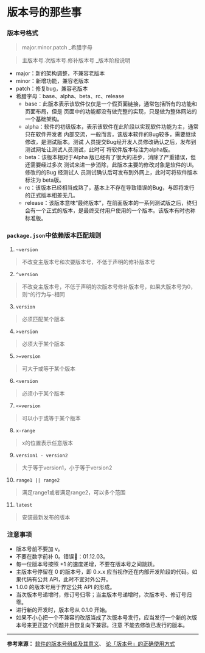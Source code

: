# 版本号的那些事

### 版本号格式
> major.minor.patch _希腊字母

> 主版本号.次版本号.修补版本号 _版本阶段说明

- major：新的架构调整，不兼容老版本
- minor：新增功能，兼容老版本
- patch：修复bug，兼容老版本
- 希腊字母：base、alpha、beta、rc、release
    - base：此版本表示该软件仅仅是一个假页面链接，通常包括所有的功能和页面布局，但是 页面中的功能都没有做完整的实现，只是做为整体网站的一个基础架构。
    - alpha：软件的初级版本，表示该软件在此阶段以实现软件功能为主，通常只在软件开发者 内部交流，一般而言，该版本软件的Bug较多，需要继续修改，是测试版本。测试 人员提交Bug经开发人员修改确认之后，发布到测试网址让测试人员测试，此时可 将软件版本标注为alpha版。
    - beta：该版本相对于Alpha 版已经有了很大的进步，消除了严重错误，但还需要经过多次 测试来进一步消除，此版本主要的修改对象是软件的UI。修改的的Bug 经测试人 员测试确认后可发布到外网上，此时可将软件版本标注为 beta版。
    - rc：该版本已经相当成熟了，基本上不存在导致错误的Bug，与即将发行的正式版本相差无几。
    - release：该版本意味“最终版本”，在前面版本的一系列测试版之后，终归会有一个正式的版本，是最终交付用户使用的一个版本。该版本有时也称标准版。

### `package.json`中依赖版本匹配规则
1. `~version`
> 不改变主版本号和次要版本号，不低于声明的修补版本号
2. `^version`
> 不改变主版本号，不低于声明的次版本号修补版本号，如果大版本号为0，则`^`的行为与`~`相同
3. `version`
> 必须匹配某个版本
4. `>version`
> 必须大于某个版本
5. `>=version`
> 可大于或等于某个版本
6. `<version`
> 必须小于某个版本
7. `<=version`
> 可以小于或等于某个版本
8. `x-range`
> x的位置表示任意版本
9. `version1 - version2`
> 大于等于version1，小于等于version2
10. `range1 || range2`
> 满足range1或者满足range2，可以多个范围
11. `latest`
> 安装最新发布的版本

### 注意事项
- 版本号前不要加 v。
- 不要在数字前补 0。错误:chestnut:：01.12.03。
- 每一位版本号按照 +1 的速度递增，不要在版本号之间跳跃。
- 主版本号停留在 0 的版本号，即 0.x.x 应当视作还在内部开发阶段的代码。如果代码有公共 API，此时不宜对外公开。
- 1.0.0 的版本号用于界定公共 API 的形成。
- 当次版本号递增时，修订号归零；当主版本号递增时，次版本号、修订号归零。
- 进行新的开发时，版本号从 0.1.0 开始。
- 如果不小心把一个不兼容的改版当成了次版本号发行，应当发行一个新的次版本号来更正这个问题并且恢复向下兼容。注意 不能去修改已发行的版本。
---
**参考来源：**
[软件的版本号组成及其意义](https://www.jianshu.com/p/daa96601b3b3)、
[论「版本号」的正确使用方式](https://mp.weixin.qq.com/s?__biz=MzI3MDAxODk0Ng==&mid=2650015847&idx=1&sn=22cbdc5f33b1b0fa10240fe7bea88bd4&mpshare=1&scene=23&srcid=0725qNBZrEO9h8NP3svRmdGp#rd)
